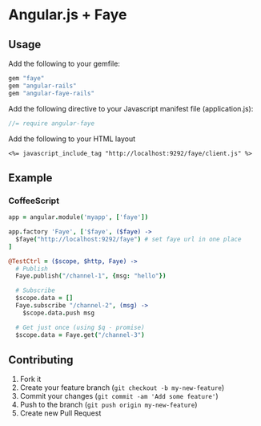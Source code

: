 # Angular.js + Faye

## Usage

Add the following to your gemfile:

```ruby
gem "faye"
gem "angular-rails"
gem "angular-faye-rails"
```

Add the following directive to your Javascript manifest file (application.js):

```js
//= require angular-faye
```

Add the following to your HTML layout

```erb
<%= javascript_include_tag "http://localhost:9292/faye/client.js" %>
```


## Example

### CoffeeScript

```coffee
app = angular.module('myapp', ['faye'])

app.factory 'Faye', ['$faye', ($faye) ->
  $faye("http://localhost:9292/faye") # set faye url in one place
]

@TestCtrl = ($scope, $http, Faye) ->
  # Publish
  Faye.publish("/channel-1", {msg: "hello"})

  # Subscribe
  $scope.data = []
  Faye.subscribe "/channel-2", (msg) ->
    $scope.data.push msg

  # Get just once (using $q - promise)
  $scope.data = Faye.get("/channel-3")
```



## Contributing

1. Fork it
2. Create your feature branch (`git checkout -b my-new-feature`)
3. Commit your changes (`git commit -am 'Add some feature'`)
4. Push to the branch (`git push origin my-new-feature`)
5. Create new Pull Request
